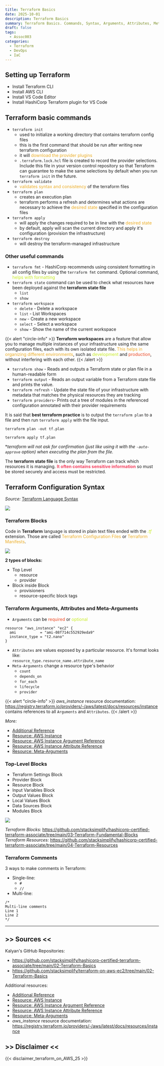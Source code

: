 ```yaml
---
title: Terraform Basics
date: 2025-10-01
description: Terraform Basics
summary: Terraform Basics. Commands, Syntax, Arguments, Attributes, Meta-attributes...
draft: false
tags:
  - Assoc003
categories:
  - Terraform
  - DevOps
  - IaC
---
```

## Setting up Terraform

- Install Terraform CLI
- Install AWS CLI
- Install VS Code Editor
- Install HashiCorp Terraform plugin for VS Code
## Terraform basic commands

- `terraform init` 
	- used to initialize a working directory that contains terraform config files
	- this is the first command that should be run after writing new terraform configuration
	- it will <font color=#EBAC25>download the provider plugins</font>
	- `.terraform.lock.hcl` file is created to record the provider selections. Include this file in your version control repository so that Terraform can guarantee to make the same selections by default when you run `terraform init` in the future.
- `terraform validate`
	- <font color=#EBAC25>validates syntax and consistency</font> of the terraform files
- `terraform plan`
	- creates an execution plan
	- terraform performs a refresh and determines what actions are necessary to achieve the <font color=#EBAC25>desired state</font> specified in the configuration files
- `terraform apply`
	- will apply the changes required to be in line with the <font color=#EBAC25>desired state</font> 
	- by default, apply will scan the current directory and apply it's configuration (provision the infrastructure)
- `terraform destroy`
	- will destroy the terraform-managed infrastructure
### Other useful commands

- `terraform fmt` - HashiCorp recommends using consistent formatting in all config files by using the `terraform fmt` command. Optional command, <font color=#C7EB25>helps with formatting</font>
- `terraform state` command can be used to check what resources have been deployed against the **terraform state file**
	- `list`
	- `show`
- `terraform workspace`
	- `delete` - Delete a workspace
	- `list` - List Workspaces
	- `new` - Create a new workspace
	- `select` - Select a workspace
	- `show` - Show the name of the current workspace

{{< alert "circle-info" >}}
**Terraform workspaces** are a feature that allow you to manage multiple instances of your infrastructure using the same configuration files, each with its own isolated state file. <font color=#EBAC25>This helps in organizing different environments</font>, such as <font color=#C7EB25>development</font> and <font color=#EB4925>production</font>, without interfering with each other.
{{< /alert >}}

- `terraform show` - Reads and outputs a Terraform state or plan file in a human-readable
  form
- `terraform output` - Reads an output variable from a Terraform state file and prints
  the value.
- `terraform refresh` - Update the state file of your infrastructure with metadata that matches
  the physical resources they are tracking
- `terraform providers`- Prints out a tree of modules in the referenced configuration annotated with their provider requirements  

It is said that **best terraform practice** is to output the `terraform plan` to a file and then run `terraform apply` with the file input.

```shell
terraform plan -out tf.plan

terraform apply tf.plan
```

\*_terraform will not ask for confirmation (just like using it with the `-auto-approve` option) when executing the plan from the file._

The **terraform state file** is the only way Terraform can track which resources it is managing. <font color=#f43f5e><b>It often contains sensitive information</b></font> so must be stored securely and access must be restricted.
## Terraform Configuration Syntax

_Source:_ [Terraform Language Syntax](https://github.com/stacksimplify/hashicorp-certified-terraform-associate/tree/main/02-Terraform-Basics/02-03-Terraform-Language-Syntax)

![](assets/TF_terraform_configuration_syntax.jpg)
### Terraform Blocks

Code in **Terraform** language is stored in plain text files ended with the <font color=#C7EB25><i>.tf</i></font> extension. Those are called <font color=#EBAC25>Terraform Configuration Files</font> or <font color=#EBAC25>Terraform Manifests</font>.

![](assets/TF_terraform_blocks.jpg)

**2 types of blocks:**

- Top Level
	- resource
	- provider
- Block inside Block
	- provisioners
	- resource-specific block tags
### Terraform Arguments, Attributes and Meta-Arguments

- `Arguments` can be <font color=#EB4925>required</font> or <font color=#C7EB25>optional</font>

```shell
resource "aws_instance" "ec2" {
  ami           = "ami-08f714c552929eda9"
  instance_type = "t2.nano"  
}
```

- `Attributes` are values exposed by a particular resource. It's format looks like:<br> `resource_type.resource_name.attribute_name`
- `Meta-Arguments` change a resource type's behavior 
	- `count`
	- `depends_on`
	- `for_each`
	- `lifecycle`
	- `provider`

{{< alert "circle-info" >}}
_aws_instance_ resource documentation: https://registry.terraform.io/providers/-/aws/latest/docs/resources/instance contains references to all `Arguments` and `Attributes`.
{{< /alert >}}

_More:_
- [Additional Reference](https://learn.hashicorp.com/tutorials/terraform/resource?in=terraform/configuration-language)
- [Resource: AWS Instance](https://registry.terraform.io/providers/hashicorp/aws/latest/docs/resources/instance)
- [Resource: AWS Instance Argument Reference](https://registry.terraform.io/providers/hashicorp/aws/latest/docs/resources/instance#argument-reference)
- [Resource: AWS Instance Attribute Reference](https://registry.terraform.io/providers/hashicorp/aws/latest/docs/resources/instance#attributes-reference)
- [Resource: Meta-Arguments](https://www.terraform.io/docs/language/meta-arguments/depends_on.html)
### Top-Level Blocks

- Terraform Settings Block
- Provider Block
- Resource Block
- Input Variables Block
- Output Values Block
- Local Values Block
- Data Sources Block
- Modules Block

![](assets/TF_terraform_blocks_top_level.jpg)

_Terraform Blocks:_ https://github.com/stacksimplify/hashicorp-certified-terraform-associate/tree/main/03-Terraform-Fundamental-Blocks
_Terraform Resources:_ https://github.com/stacksimplify/hashicorp-certified-terraform-associate/tree/main/04-Terraform-Resources
### Terraform Comments

3 ways to make comments in Terraform:

- Single-line:
	- `#`
	- `//`
- Multi-line:

```shell
/*
Multi-line comments
Line 1
Line 2
*/
```

---
## >> Sources <<

Kalyan's GitHub Repositories:

- https://github.com/stacksimplify/hashicorp-certified-terraform-associate/tree/main/02-Terraform-Basics
- https://github.com/stacksimplify/terraform-on-aws-ec2/tree/main/02-Terraform-Basics

Additional resources:

- [Additional Reference](https://learn.hashicorp.com/tutorials/terraform/resource?in=terraform/configuration-language)
- [Resource: AWS Instance](https://registry.terraform.io/providers/hashicorp/aws/latest/docs/resources/instance)
- [Resource: AWS Instance Argument Reference](https://registry.terraform.io/providers/hashicorp/aws/latest/docs/resources/instance#argument-reference)
- [Resource: AWS Instance Attribute Reference](https://registry.terraform.io/providers/hashicorp/aws/latest/docs/resources/instance#attributes-reference)
- [Resource: Meta-Arguments](https://www.terraform.io/docs/language/meta-arguments/depends_on.html)
- _aws_instance_ resource documentation: https://registry.terraform.io/providers/-/aws/latest/docs/resources/instance
## >> Disclaimer <<

{{< disclaimer_terraform_on_AWS_25 >}}